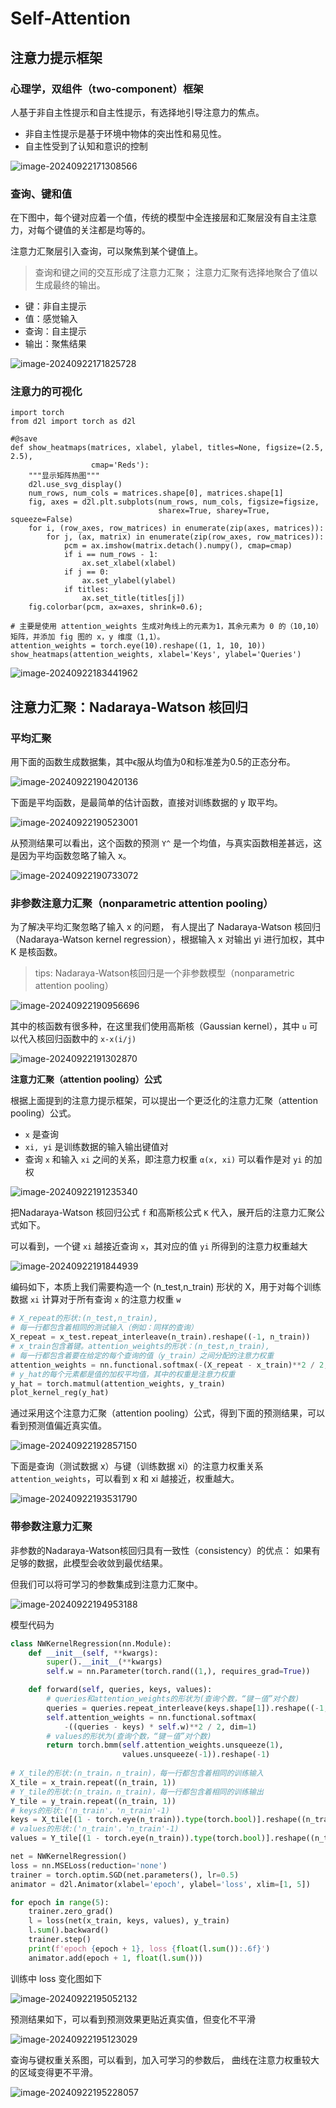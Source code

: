 # Self-Attention

## 注意力提示框架

### 心理学，双组件（two-component）框架

人基于非自主性提示和自主性提示，有选择地引导注意力的焦点。

- 非自主性提示是基于环境中物体的突出性和易见性。 
- 自主性受到了认知和意识的控制

![image-20240922171308566](./20240922-self-attention.assets/image-20240922171308566.png)

### 查询、键和值

在下图中，每个键对应着一个值，传统的模型中全连接层和汇聚层没有自主注意力，对每个键值的关注都是均等的。

注意力汇聚层引入查询，可以聚焦到某个键值上。

> 查询和键之间的交互形成了注意力汇聚； 注意力汇聚有选择地聚合了值以生成最终的输出。

- 键：非自主提示
- 值：感觉输入
- 查询：自主提示
- 输出：聚焦结果

![image-20240922171825728](./20240922-self-attention.assets/image-20240922171825728.png)

### 注意力的可视化

```
import torch
from d2l import torch as d2l

#@save
def show_heatmaps(matrices, xlabel, ylabel, titles=None, figsize=(2.5, 2.5),
                  cmap='Reds'):
    """显示矩阵热图"""
    d2l.use_svg_display()
    num_rows, num_cols = matrices.shape[0], matrices.shape[1]
    fig, axes = d2l.plt.subplots(num_rows, num_cols, figsize=figsize,
                                 sharex=True, sharey=True, squeeze=False)
    for i, (row_axes, row_matrices) in enumerate(zip(axes, matrices)):
        for j, (ax, matrix) in enumerate(zip(row_axes, row_matrices)):
            pcm = ax.imshow(matrix.detach().numpy(), cmap=cmap)
            if i == num_rows - 1:
                ax.set_xlabel(xlabel)
            if j == 0:
                ax.set_ylabel(ylabel)
            if titles:
                ax.set_title(titles[j])
    fig.colorbar(pcm, ax=axes, shrink=0.6);

# 主要是使用 attention_weights 生成对角线上的元素为1，其余元素为 0 的（10,10）矩阵，并添加 fig 图的 x，y 维度（1,1）。
attention_weights = torch.eye(10).reshape((1, 1, 10, 10))
show_heatmaps(attention_weights, xlabel='Keys', ylabel='Queries')
```

![image-20240922183441962](./20240922-self-attention.assets/image-20240922183441962.png)

## 注意力汇聚：Nadaraya-Watson 核回归

### 平均汇聚

用下面的函数生成数据集，其中ϵ服从均值为0和标准差为0.5的正态分布。

![image-20240922190420136](./20240922-self-attention.assets/image-20240922190420136.png)

下面是平均函数，是最简单的估计函数，直接对训练数据的 y 取平均。

![image-20240922190523001](./20240922-self-attention.assets/image-20240922190523001.png)

从预测结果可以看出，这个函数的预测 `Y^` 是一个均值，与真实函数相差甚远，这是因为平均函数忽略了输入 x。

![image-20240922190733072](./20240922-self-attention.assets/image-20240922190733072.png)

### 非参数注意力汇聚（nonparametric attention pooling）

为了解决平均汇聚忽略了输入 x 的问题， 有人提出了 Nadaraya-Watson 核回归（Nadaraya-Watson kernel regression），根据输入 x 对输出 yi 进行加权，其中 K 是核函数。

> tips: Nadaraya-Watson核回归是一个非参数模型（nonparametric attention pooling）

![image-20240922190956696](./20240922-self-attention.assets/image-20240922190956696.png)

其中的核函数有很多种，在这里我们使用高斯核（Gaussian kernel），其中 `u` 可以代入核回归函数中的 `x-x(i/j)`

![image-20240922191302870](./20240922-self-attention.assets/image-20240922191302870.png)

**注意力汇聚（attention pooling）公式**

根据上面提到的注意力提示框架，可以提出一个更泛化的注意力汇聚（attention pooling）公式。

-  `x` 是查询
- `xi, yi` 是训练数据的输入输出键值对
- 查询 `x` 和输入 `xi` 之间的关系，即注意力权重 `α(x, xi)` 可以看作是对 `yi` 的加权

![image-20240922191235340](./20240922-self-attention.assets/image-20240922191235340.png)

把Nadaraya-Watson 核回归公式 `f` 和高斯核公式 `K` 代入，展开后的注意力汇聚公式如下。

可以看到，一个键 `xi`  越接近查询 `x`，其对应的值 `yi` 所得到的注意力权重越大

![image-20240922191844939](./20240922-self-attention.assets/image-20240922191844939.png)

编码如下，本质上我们需要构造一个 (n_test,n_train) 形状的 X，用于对每个训练数据 `xi` 计算对于所有查询 `x`  的注意力权重 `w`

```python
# X_repeat的形状:(n_test,n_train),
# 每一行都包含着相同的测试输入（例如：同样的查询）
X_repeat = x_test.repeat_interleave(n_train).reshape((-1, n_train))
# x_train包含着键。attention_weights的形状：(n_test,n_train),
# 每一行都包含着要在给定的每个查询的值（y_train）之间分配的注意力权重
attention_weights = nn.functional.softmax(-(X_repeat - x_train)**2 / 2, dim=1)
# y_hat的每个元素都是值的加权平均值，其中的权重是注意力权重
y_hat = torch.matmul(attention_weights, y_train)
plot_kernel_reg(y_hat)
```

通过采用这个注意力汇聚（attention pooling）公式，得到下面的预测结果，可以看到预测值偏近真实值。

![image-20240922192857150](./20240922-self-attention.assets/image-20240922192857150.png)

下面是查询（测试数据 x）与键（训练数据 xi）的注意力权重关系 `attention_weights`，可以看到 x 和 xi 越接近，权重越大。

![image-20240922193531790](./20240922-self-attention.assets/image-20240922193531790.png)



### 带参数注意力汇聚

非参数的Nadaraya-Watson核回归具有一致性（consistency）的优点： 如果有足够的数据，此模型会收敛到最优结果。

但我们可以将可学习的参数集成到注意力汇聚中。

![image-20240922194953188](./20240922-self-attention.assets/image-20240922194953188.png)

模型代码为

```python
class NWKernelRegression(nn.Module):
    def __init__(self, **kwargs):
        super().__init__(**kwargs)
        self.w = nn.Parameter(torch.rand((1,), requires_grad=True))

    def forward(self, queries, keys, values):
        # queries和attention_weights的形状为(查询个数，“键－值”对个数)
        queries = queries.repeat_interleave(keys.shape[1]).reshape((-1, keys.shape[1]))
        self.attention_weights = nn.functional.softmax(
            -((queries - keys) * self.w)**2 / 2, dim=1)
        # values的形状为(查询个数，“键－值”对个数)
        return torch.bmm(self.attention_weights.unsqueeze(1),
                         values.unsqueeze(-1)).reshape(-1)
        
# X_tile的形状:(n_train，n_train)，每一行都包含着相同的训练输入
X_tile = x_train.repeat((n_train, 1))
# Y_tile的形状:(n_train，n_train)，每一行都包含着相同的训练输出
Y_tile = y_train.repeat((n_train, 1))
# keys的形状:('n_train'，'n_train'-1)
keys = X_tile[(1 - torch.eye(n_train)).type(torch.bool)].reshape((n_train, -1))
# values的形状:('n_train'，'n_train'-1)
values = Y_tile[(1 - torch.eye(n_train)).type(torch.bool)].reshape((n_train, -1))

net = NWKernelRegression()
loss = nn.MSELoss(reduction='none')
trainer = torch.optim.SGD(net.parameters(), lr=0.5)
animator = d2l.Animator(xlabel='epoch', ylabel='loss', xlim=[1, 5])

for epoch in range(5):
    trainer.zero_grad()
    l = loss(net(x_train, keys, values), y_train)
    l.sum().backward()
    trainer.step()
    print(f'epoch {epoch + 1}, loss {float(l.sum()):.6f}')
    animator.add(epoch + 1, float(l.sum()))
```

训练中 loss 变化图如下

![image-20240922195052132](./20240922-self-attention.assets/image-20240922195052132.png)

预测结果如下，可以看到预测效果更贴近真实值，但变化不平滑

![image-20240922195123029](./20240922-self-attention.assets/image-20240922195123029.png)

查询与键权重关系图，可以看到，加入可学习的参数后， 曲线在注意力权重较大的区域变得更不平滑。

![image-20240922195228057](./20240922-self-attention.assets/image-20240922195228057.png)
